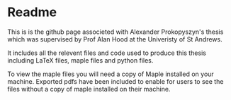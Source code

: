 # Readme

This is is the github page associeted with Alexander Prokopyszyn's thesis which was supervised by Prof Alan Hood at the Univeristy of St Andrews.

It includes all the relevent files and code used to produce this thesis including LaTeX files, maple files and python files.

To view the maple files you will need a copy of Maple installed on your machine. Exported pdfs have been included to enable for users to see the files without a copy of maple installed on their machine.
